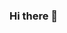 ### Hi there 👋

<!--
**Lemout17/Lemout17** is a ✨ _special_ ✨ repository because its `README.md` (this file) appears on your GitHub profile.

Here are some ideas to get you started:

- 🔭 I’m currently working on 
- 🌱 I’m currently learning React.js
- 📫 How to reach me: djutsu17@gmail.com
![](https://komarev.com/ghpvc/?username=Lemout17&color=red)
-->


